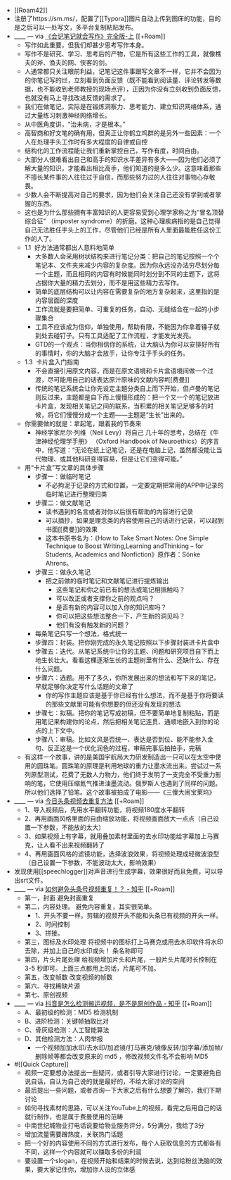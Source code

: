 - [[Roam42]]
- 注册了https://sm.ms/，配置了[[Typora]]图片自动上传到图床的功能，目的是之后可以一处写文，多平台复制粘贴发布。
- ____ — via [《会记笔记就会写作》完全版-上](https://mp.weixin.qq.com/s?__biz=MzI1NTA4Nzk5Mw==&mid=2247483737&idx=1&sn=39b37468fd4bdb3f20589489ecf63118&chksm=ea3a054fdd4d8c59e0625583d5b5b21e1b0f5beed9aece9424d80b4de86e79a2d1a1e31c8b8f&scene=158#rd) [[+Roam]]
    - 写作如此重要，但我们却甚少思考写作本身。
    - 写作不是研究、学习、思考后的产物，它是所有这些工作的工具，就像樵夫的斧、渔夫的网、侠客的剑。
    - 人通常都只关注眼前利益，记笔记这件事跟写文章不一样，它并不会因为的你笔记写的烂，立刻看到负面反馈（既不能看到阅读量、评论转发等数据，也不能收到老师教授的现场点评），正因为你没有立刻收到负面反馈，也就没有马上寻找改进反馈的需求了。
    - 我们在做笔记，实际是在锻炼洞察力、思考能力、建立知识网络体系，通过大量练习刺激神经网络增长。
    - 从中医角度讲，“治未病，才是根本。”
    - 高智商和好文笔的确有用，但真正让你鹤立鸡群的是另外一些因素：一个人在处理手头工作时有多大程度的自律或自控
    - 结构化的工作流程能让我们重新掌控自己，写作有度，时间自由。
    - 大部分人很难看出自己和高手的知识水平差异有多大——因为他们必须了解大量的知识，才能看出相比高手，他们知道的是多么少。这意味着那些不擅长某件事的人往往过于自信，而那些努力过的人往往对事物心存敬畏。
    - 少数人会不断提高对自己的要求，因为他们会关注自己还没有学到或者掌握的东西。
    - 这也是为什么那些拥有丰富知识的人更容易受到心理学家称之为“冒名顶替综合征” （imposter syndrome）的折磨。这种心理疾病指的是自己觉得自己无法胜任手头上的工作，尽管他们已经是所有人里面最能胜任这份工作的人了。
    - 1.1  好方法通常都出人意料地简单
        - 大多数人会采用树状结构来进行笔记分类：把自己的笔记按照一个个笔记本、文件夹来减少内容的复杂度。因为你永远没办法穷尽划分每一个主题，而且相同的内容有时候能同时划分到不同的主题下，这将占据你大量的精力去划分，而不是用这些精力去写作。
        - 简单的底层结构可以让内容在需要复杂的地方复杂起来，这里指的是内容层面的深度
        - 工作流就是要把简单、可重复的任务，自动、无缝结合在一起的小步骤集合
        - 工具不应该成为信仰，单独使用，帮助有限，不能因为你拿着锤子就到处去碰钉子。只有工具适配了工作流程，才能发光发亮。
        - GTD的一个观点：当你相信你的系统，让大脑认为你可以安排好所有的事情时，你的大脑才会放手，让你专注于手头的任务。
    - 1.3  卡片盒入门指南
        - 不会直接引用原文内容，而是在原文语境和卡片盒语境间做一个过渡，尽可能用自己的话表达原汁原味的文献内容#[[费曼]]
        - 传统的笔记系统会让你先设定主题分类自上而下开始，但卢曼的笔记则反过来，主题都是自下而上慢慢形成的：把一个又一个的笔记放进卡片盒，发现相关笔记之间的联系，当积累的相关笔记足够多的时候，将它们慢慢分成一个主题——主题是“生长”出来的。
    - 你需要做的就是：拿起笔，跟着我的节奏来
        - 神经学家尼尔·列维（Neil Levy）将自己 几十年的思考，总结在《牛津神经伦理学手册》 （Oxford Handbook of Neuroethics）的序言中，他写道：“无论在纸上记笔记，还是在电脑上记，虽然都没能让当代物理、或其他科研变得容易，但是让它们变得可能。”
    - 用“卡片盒”写文章的具体步骤
        - 步骤一：做临时笔记
            - 不必拘泥于记录的方式和位置，一定要定期把常用的APP中记录的临时笔记进行整理归类
        - 步骤二：做文献笔记
            - 读书遇到的名言或者对你以后很有帮助的内容进行记录
            - 可以摘抄，如果是理念类的内容使用自己的话进行记录，可以起到书面[[费曼]]的效果
            - 这本书原书名为：《How to Take Smart Notes: One Simple Technique to Boost Writing,Learning andThinking – for Students, Academics and Nonfiction》原作者：Sönke Ahrens。
        - 步骤三：做永久笔记
            - 把之前做的临时笔记和文献笔记进行提炼输出
                - 这些笔记和你之前已有的想法或笔记相抵触吗？
                - 可以改正或者支撑你之前的观点吗？
                - 是否有新的内容可以加入你的知识库吗？
                - 你可以把这些想法整合一下，产生新的洞见吗？
                - 他们有没有触发新的问题？
        - 每条笔记只写一个想法，格式统一
        - 步骤四：封装。把你刚完成的永久笔记按照以下步骤封装进卡片盒中
        - 步骤五：迭代。从笔记系统中让你的主题、问题和研究项目自下而上地生长壮大。看看这棵逐渐生长的主题树里有什么、还缺什么、存在什么问题。
        - 步骤六：选题。用不了多久，你所发展出来的想法和写下来的笔记，早就足够你决定写什么话题的文章了
            - 你的写作主题应该是基于你已经有什么想法，而不是基于你将要读的那些文献里可能有你想要的但还没有发现的想法
        - 步骤七：拟稿。把你的笔记写成初稿，但不要简单地复制粘贴，而是用笔记来构建你的论点，然后把相关笔记连贯、通顺地嵌入到你的论点的上下文中。
        - 步骤八：审稿。比如文风是否统一、表达是否到位、能不能参入金句、反正这是一个优化润色的过程，审稿完事后拍拍手，完稿
    - 有这样一个故事，讲的是美国宇航局大力研发制造出一只可以在太空中使用的圆珠笔。圆珠笔的原理是利用地球的重力让墨水流出来。尝试过一系列原型测试，花费了无数人力物力，他们终于发明了一支完全不受重力影响的笔，它使用压缩氮气推进油墨流动。俄罗斯人也遇到了同样的问题。所以他们选择了铅笔。这个故事被拍成了电影——《三傻大闹宝莱坞》
- ____ — via [今日头条视频去重复方法](https://mp.weixin.qq.com/s/a0SckvCaRtw7XMCdZTaHoQ) [[+Roam]]
    - 1、导入视频后，先用水平翻转功能，将视频180度水平翻转
    - 2、再用画面风格里面的自由缩放功能，将视频画面放大一点点（自己设置一下参数，不能放的太大）
    - 3、如果视频上有字幕，就用叠加素材里面的去水印功能给字幕加上马赛克，让人看不出来视频翻转了
    - 4、再用画面风格的滤镜功能，选择波浪效果，将视频处理成轻微波浪型（自己设置一下参数，不能波动太大，影响效果）
- 发现使用[[speechlogger]]对声音进行生成字幕，效果很好而且免费，可以导出srt文件。
- ____ — via [如何避免头条号视频重复！？ - 知乎](https://www.zhihu.com/question/56721461/answer/431772586) [[+Roam]]
    - 第一，封面 避免封面重复
    - 第二，内容处理。 避免内容重复，其实很简单。
        - 1、开头不要一样。剪辑的视频开头不能和头条已有视频的开头一样。
        - 2、时间控制
        - 3、拼接。
    - 第三，图标及水印处理 将视频中的图标打上马赛克或用去水印软件将水印去除，并加上自己的水印或头！ 条名称即可
    - 第四，片头片尾处理 给视频增加片头和片尾，一般片头片尾时长控制在 3-5 秒即可。上面三点都用上的话，片尾可不加。
    - 第五，改变帧数 改变视频的帧数
    - 第六、寻找稀缺片源
    - 第七、原创视频
- ____ — via [抖音是怎么检测搬运视频，是不是原创作品 - 知乎](https://zhuanlan.zhihu.com/p/134132388) [[+Roam]]
    - A、最初级的检测：MD5 检测机制
    - B、进阶检测：关键帧抽取比对
    - C、骨灰级检测：人工智能算法
    - D、其他检测方法：人肉举报
        - 一个视频加加水印/去水印/加滤镜/打马赛克/镜像反转/加字幕/添加帧/删除帧等都会改变原来的 md5 ，修改视频文件名不会影响 MD5
- #[[Quick Capture]]
    - 视频一定要想办法提出一些疑问，或者引导大家进行讨论，一定要避免自说自话，自认为自己说的就是最好的，不给大家讨论的空间
    - 最后提出一些问题，或者咨询一下大家之后有什么想要了解的，我们下期讨论
    - 如何寻找素材的思路，可以关注YouTube上的视频，看完之后用自己的话就行制作，也是属于费曼使用的范畴
    - 中南世纪城物业打电话说要给物业服务评分，5分满分，我给了3分
    - 增加流量需要蹭热度，关联热门话题
    - 把一个好的内容使用不同的方式进行发布，每个人获取信息的方式都各有不同，这样一个内容就可以赚取多份的利润
    - 要设置一个slogan，在视频开始和结束的时候去说，达到给粉丝洗脑的效果，要大家记住你，增加你人设的立体感
